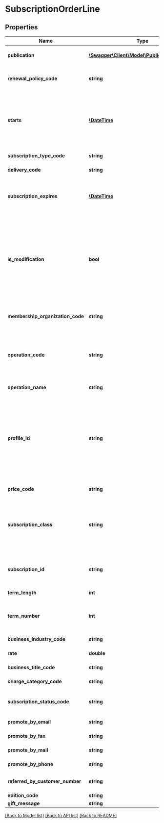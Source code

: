 # SubscriptionOrderLine

## Properties
Name | Type | Description | Notes
------------ | ------------- | ------------- | -------------
**publication** | [**\Swagger\Client\Model\PublicationSummary**](PublicationSummary.md) | The expected number of issues per year for the publication. | [optional] 
**renewal_policy_code** | **string** | Indicates whether a renewal notice should be sent to the subscriber. | [optional] 
**starts** | [**\DateTime**](\DateTime.md) | When the subscription/agreement starts; the start date maybe be assigned when the order line is created,   or it may be assigned (or updated) later when the order is posted. | [optional] 
**subscription_type_code** | **string** | The subscription type code. | [optional] 
**delivery_code** | **string** | The subscription delivery code. | [optional] 
**subscription_expires** | [**\DateTime**](\DateTime.md) | The final expire date. For subscriptions, a final expire date will not be assigned at order entry time  unless the start date is assigned. | [optional] 
**is_modification** | **bool** | Is the current subscription order line a modification transaction?  A subscription  modification transaction changes an existing subscription without adding a new term.  (New subscriptions and renewals are not modification transactions.) | [optional] 
**membership_organization_code** | **string** | A membership organization associates the subscription with a membership. | [optional] 
**operation_code** | **string** | The operation code indicates if the order line is a new individual subscription,  an individual renewal, an upgrade, a demographics-only change, etc. | [optional] 
**operation_name** | **string** | The name of the operation code. | [optional] 
**profile_id** | **string** | The profile ID for the subscription order line.  Demographics  can be collected in a profile, which is a set of answers to questionnaire  questions.  Use the WebProfile class to create a profile and add responses.  Use WebQuestionnaire to get information about a questionnaire. | [optional] 
**price_code** | **string** | Price code, determining the unit price. | [optional] 
**subscription_class** | **string** | The subscription class indicates whether the subscription is: R - a regular subscription,  Q - a qualified controlled subscription, L - a delayed start controlled subscription,  P - a perpetual subscription | [optional] 
**subscription_id** | **string** | The unique identifier for the subscription being added or updated by  the current subscription order line. | [optional] 
**term_length** | **int** | The subscription term (the number of issues). | [optional] 
**term_number** | **int** | The term number gives an indicate of how many times the subscription has been renewed. | [optional] 
**business_industry_code** | **string** | The business industry demographic code. | [optional] 
**rate** | **double** | The price of the magazine. | [optional] 
**business_title_code** | **string** | The business title demographic code. | [optional] 
**charge_category_code** | **string** | The membership charge category. | [optional] 
**subscription_status_code** | **string** | The current circulation status of the subscription being renewed (or blank). | [optional] 
**promote_by_email** | **string** | Should the subscriber be promoted by email? | [optional] 
**promote_by_fax** | **string** | Should the subscriber be promoted by fax? | [optional] 
**promote_by_mail** | **string** | Should the subscriber be promoted by mail? | [optional] 
**promote_by_phone** | **string** | Should the subscriber be promoted by phone? | [optional] 
**referred_by_customer_number** | **string** | The customer number of the reference customer. | [optional] 
**edition_code** | **string** | The edition code. | [optional] 
**gift_message** | **string** | The gift message. | [optional] 

[[Back to Model list]](../README.md#documentation-for-models) [[Back to API list]](../README.md#documentation-for-api-endpoints) [[Back to README]](../README.md)


